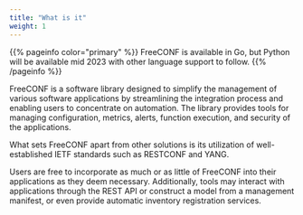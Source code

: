 ```yaml
---
title: "What is it"
weight: 1
---
```


{{% pageinfo color="primary" %}}
FreeCONF is available in Go, but Python will be available mid 2023 with other language support to follow.
{{% /pageinfo %}}

FreeCONF is a software library designed to simplify the management of various software applications by streamlining the integration process and enabling users to concentrate on automation. The library provides tools for managing configuration, metrics, alerts, function execution, and security of the applications.

What sets FreeCONF apart from other solutions is its utilization of well-established IETF standards such as RESTCONF and YANG.

Users are free to incorporate as much or as little of FreeCONF into their applications as they deem necessary. Additionally, tools may interact with applications through the REST API or construct a model from a management manifest, or even provide automatic inventory registration services.
